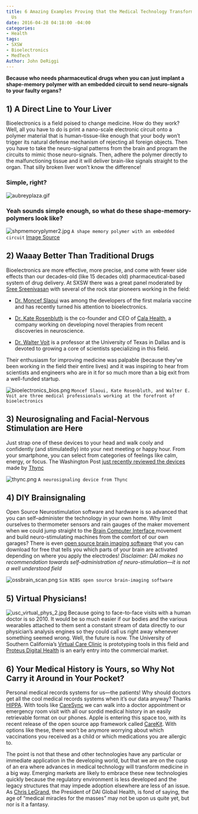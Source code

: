 ```yaml
---
title: 6 Amazing Examples Proving that the Medical Technology Transformation is Upon
  Us
date: 2016-04-28 04:18:00 -04:00
categories:
- Health
tags:
- SXSW
- Bioelectronics
- MedTech
Author: John DeRiggi
---
```



**Because who needs pharmaceutical drugs when you can just implant a shape-memory polymer with an embedded circuit to send neuro-signals to your faulty organs?**


## 1) A Direct Line to Your Liver

Bioelectronics is a field poised to change medicine. How do they work? Well, all you have to do is print a nano-scale electronic circuit onto a polymer material that is human-tissue-like enough that your body won’t trigger its natural defense mechanism of rejecting all foreign objects. Then you have to take the neuro-signal patterns from the brain and program the circuits to mimic those neuro-signals. Then, adhere the polymer directly to the malfunctioning tissue and it will deliver brain-like signals straight to the organ. That silly broken liver won’t know the difference!

<!--more-->

### Simple, right?

![aubreyplaza.gif](/uploads/aubreyplaza.gif)


### Yeah sounds simple enough, so what do these shape-memory-polymers look like?

![shpmemoryplymer2.jpg](/uploads/shpmemoryplymer2.jpg)
`A shape memory polymer with an embedded circuit`
[Image Source](http://www.qmed.com/mpmn/medtechpulse/how-shape-memory-polymer-could-drive-medical-device-innovation)

## 2)    Waaay Better Than Traditional Drugs

Bioelectronics are more effective, more precise, and come with fewer side effects than our decades-old (like 15 decades old) pharmaceutical-based system of drug delivery. At SXSW there was a great panel moderated by [Sree Sreenivasan](https://twitter.com/sree) with several of the rock star pioneers working in the field:

* [Dr. Moncef Slaoui](http://www.gsk.com/en-gb/about-us/board-of-directors/dr-moncef-slaoui/) was among the developers of the first malaria vaccine and has recently turned his attention to bioelectronics.

* [Dr. Kate Rosenbluth](http://calahealth.com/#our-team) is the co-founder and CEO of [Cala Health](http://calahealth.com/), a company working on developing novel therapies from recent discoveries in neuroscience.

* [Dr. Walter Voit](http://me.utdallas.edu/people/voit.html) is a professor at the University of Texas in Dallas and is devoted to growing a core of scientists specializing in this field.

Their enthusiasm for improving medicine was palpable (because they’ve been working in the field their entire lives) and it was inspiring to hear from scientists and engineers who are in it for so much more than a big exit from a well-funded startup.

![bioelectronics_bios.png](/uploads/bioelectronics_bios.png)
`Moncef Slaoui, Kate Rosenbluth, and Walter E. Voit are three medical professionals working at the forefront of bioelectronics`

## 3) Neurosignaling and Facial-Nervous Stimulation are Here

Just strap one of these devices to your head and walk cooly and confidently (and stimulatedly) into your next meeting or happy hour. From your smartphone, you can select from categories of feelings like calm, energy, or focus. The Washington Post [just recently reviewed the devices](https://www.washingtonpost.com/news/to-your-health/wp/2016/03/29/brain-zapping-gadgets-promise-to-make-you-a-better-you-smarter-stronger-even-happier/) made by [Thync](http://www.thync.com/)

![thync.png](/uploads/thync.png)
`A neurosignaling device from Thync`

## 4)    DIY Brainsignaling

Open Source Neurostimulation software and hardware is so advanced that you can self–administer the technology in your own home. Why limit ourselves to thermometer sensors and rain gauges of the maker movement when we could jump straight to the [Brain Computer Interface ](http://openbci.com/) movement and build neuro-stimulating machines from the comfort of our own garages? There is even [open source brain imaging software](http://simnibs.de/) that you can download for free that tells you which parts of your brain are activated depending on where you apply the electrodes!
*Disclaimer: DAI makes no recommendation towards self-administration of neuro-stimulation—it is not a well understood field*

![ossbrain_scan.png](/uploads/ossbrain_scan.png)
`Sim NIBS open source brain-imaging software`

## 5) Virtual Physicians!

![usc_virtual_phys_2.jpg](/uploads/usc_virtual_phys_2.jpg)
Because going to face-to-face visits with a human doctor is so 2010. It would be so much easier if our bodies and the various wearables attached to them sent a constant stream of data directly to our physician’s analysis engines so they could call us right away whenever something seemed wrong. Well, the future is now. The University of Southern California’s [Virtual Care Clinic](http://www.uscbodycomputing.org/virtual-care-clinic/) is prototyping tools in this field and [Proteus Digital Health](http://www.proteus.com/company/mission/) is an early entry into the commercial market.

## 6) Your Medical History is Yours, so Why Not Carry it Around in Your Pocket?

Personal medical records systems for us—the patients! Why should doctors get all the cool medical records systems when it’s our data anyway? Thanks [HIPPA](http://www.hhs.gov/hipaa/). With tools like [CareSync](http://www.caresync.com/consumers/index.php) we can walk into a doctor appointment or emergency room visit with all our sordid medical history in an easily retrievable format on our phones. Apple is entering this space too, with its recent release of the open source app framework called [CareKit](http://www.apple.com/researchkit/). With options like these, there won’t be anymore worrying about which vaccinations you received as a child or which medications you are allergic to.

The point is not that these and other technologies have any particular or immediate application in the developing world, but that we are on the cusp of an era where advances in medical technology will transform medicine in a big way. Emerging markets are likely to embrace these new technologies quickly because the regulatory environment is less developed and the legacy structures that may impede adoption elsewhere are less of an issue. As [Chris LeGrand](http://dai.com/who-we-are/leadership/christopher-legrand), the President of DAI Global Health, is fond of saying, the age of “medical miracles for the masses” may not be upon us quite yet, but nor is it a fantasy.